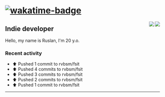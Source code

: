 # [![wakatime-badge]][wakatime-profile]

<img align="right" src="https://github-readme-stats.vercel.app/api?username=rvbsm&show_icons=true&count_private=true&include_all_commits=true&theme=dark"/>
<img align="right" src="https://github-profile-trophy.vercel.app/?username=rvbsm&theme=darkhub&margin-w=9&column=4&title=Commits,Issues,PullRequest,Stars"/>

## Indie developer

Hello, my name is Ruslan, I'm 20 y.o.

### Recent activity

* ⬆️ Pushed 1 commit to rvbsm/fsit
* ⬆️ Pushed 4 commits to rvbsm/fsit
* ⬆️ Pushed 3 commits to rvbsm/fsit
* ⬆️ Pushed 2 commits to rvbsm/fsit
* ⬆️ Pushed 1 commit to rvbsm/fsit

---

<!-- variables -->
[wakatime-badge]: https://wakatime.com/badge/user/ca55f4a1-d151-444b-806b-5cd1ffecec4a.svg
[wakatime-profile]: http://wakatime.com/@rvbsm

